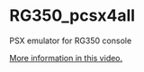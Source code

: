 # RG350_pcsx4all
PSX emulator for RG350 console

[More information in this video.](https://youtu.be/pUxY2keI0rg)
